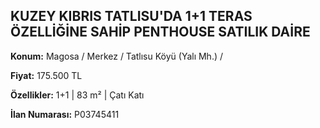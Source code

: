## KUZEY KIBRIS TATLISU'DA 1+1 TERAS ÖZELLİĞİNE SAHİP PENTHOUSE SATILIK DAİRE

**Konum:** Magosa / Merkez / Tatlısu Köyü (Yalı Mh.) /

**Fiyat:** 175.500 TL

**Özellikler:** 1+1 | 83 m² | Çatı Katı

**İlan Numarası:** P03745411
